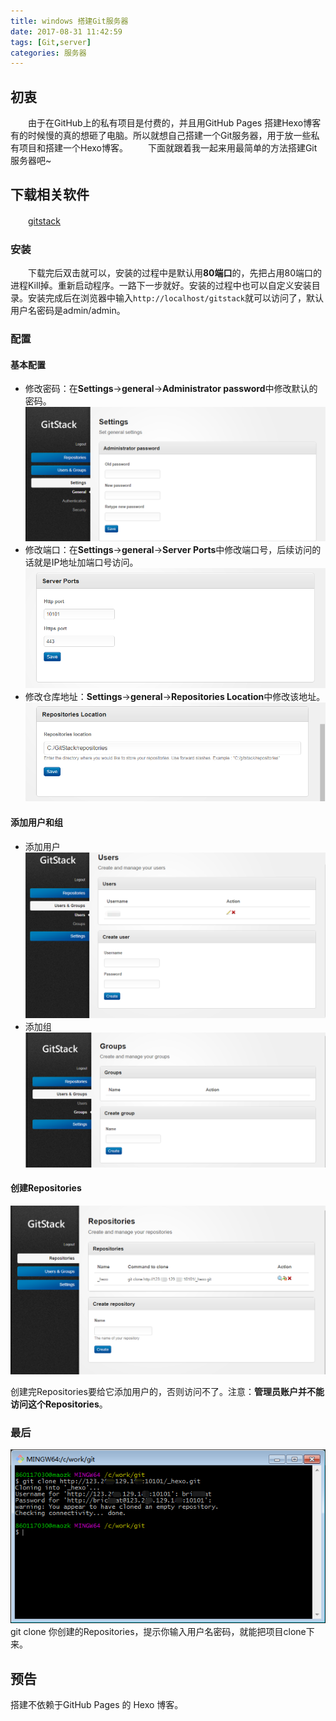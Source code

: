 ```yaml
---
title: windows 搭建Git服务器 
date: 2017-08-31 11:42:59
tags: [Git,server]
categories: 服务器
---
```



## 初衷 
　　由于在GitHub上的私有项目是付费的，并且用GitHub Pages 搭建Hexo博客有的时候慢的真的想砸了电脑。所以就想自己搭建一个Git服务器，用于放一些私有项目和搭建一个Hexo博客。
　　下面就跟着我一起来用最简单的方法搭建Git服务器吧~ <!-- more -->

## 下载相关软件
　　[gitstack](http://gitstack.com/download/)

### 安装
　　下载完后双击就可以，安装的过程中是默认用**80端口**的，先把占用80端口的进程Kill掉。重新启动程序。一路下一步就好。安装的过程中也可以自定义安装目录。安装完成后在浏览器中输入`http://localhost/gitstack`就可以访问了，默认用户名密码是admin/admin。
　　
### 配置

#### 基本配置

- 修改密码：在**Settings**->**general**->**Administrator password**中修改默认的密码。
![](windows搭建Git服务器/20170831115535.png)
- 修改端口：在**Settings**->**general**->**Server Ports**中修改端口号，后续访问的话就是IP地址加端口号访问。
![](windows搭建Git服务器/20170831115703.png)
- 修改仓库地址：**Settings**->**general**->**Repositories Location**中修改该地址。
![](windows搭建Git服务器/20170831115755.png)

#### 添加用户和组

- 添加用户
![](windows搭建Git服务器/20170831120008.png)
- 添加组
![](windows搭建Git服务器/20170831123257.png)

#### 创建Repositories

![](windows搭建Git服务器/20170831123619.png)

创建完Repositories要给它添加用户的，否则访问不了。注意：**管理员账户并不能访问这个Repositories**。

### 最后
![](windows搭建Git服务器/20170831124218.png)
git clone 你创建的Repositories，提示你输入用户名密码，就能把项目clone下来。

## 预告
搭建不依赖于GitHub Pages 的 Hexo 博客。

